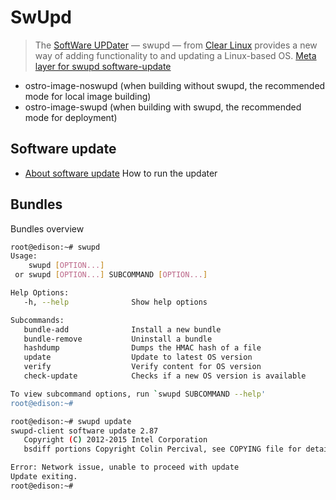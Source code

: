 # SwUpd

> The [SoftWare UPDater](https://clearlinux.org/features/software-update) — swupd — from [Clear Linux](https://clearlinux.org/) provides a new way of adding functionality to and updating a Linux-based OS. [Meta layer for swupd software-update](http://git.yoctoproject.org/cgit/cgit.cgi/meta-swupd/tree/docs/Guide.md)

- ostro-image-noswupd (when building without swupd, the recommended mode for local image building)
- ostro-image-swupd   (when building with swupd, the recommended mode for deployment)

## Software update

- [About software update](https://clearlinux.org/documentation/swupdate_about_sw_update.html)
How to run the updater

## Bundles

Bundles overview

```sh
root@edison:~# swupd
Usage:
    swupd [OPTION...]
 or swupd [OPTION...] SUBCOMMAND [OPTION...]

Help Options:
   -h, --help              Show help options

Subcommands:
   bundle-add              Install a new bundle          
   bundle-remove           Uninstall a bundle            
   hashdump                Dumps the HMAC hash of a file 
   update                  Update to latest OS version   
   verify                  Verify content for OS version 
   check-update            Checks if a new OS version is available

To view subcommand options, run `swupd SUBCOMMAND --help'
root@edison:~# 
```

```sh
root@edison:~# swupd update
swupd-client software update 2.87
   Copyright (C) 2012-2015 Intel Corporation
   bsdiff portions Copyright Colin Percival, see COPYING file for details

Error: Network issue, unable to proceed with update
Update exiting.
root@edison:~# 
```